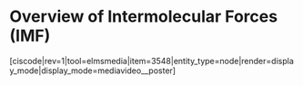 <div style="float:right;margin:auto"><ebook-button title="Functional Groups" link="https://genchem.science.psu.edu/11-2-electrostatic-interactions"></ebook-button></div>


# Overview of Intermolecular Forces (IMF)

[ciscode|rev=1|tool=elmsmedia|item=3548|entity_type=node|render=display_mode|display_mode=mediavideo__poster]